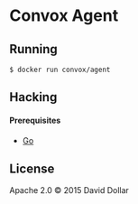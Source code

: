 # Convox Agent

## Running

    $ docker run convox/agent

## Hacking

#### Prerequisites

* [Go](https://golang.org/doc/install)

## License

Apache 2.0 &copy; 2015 David Dollar